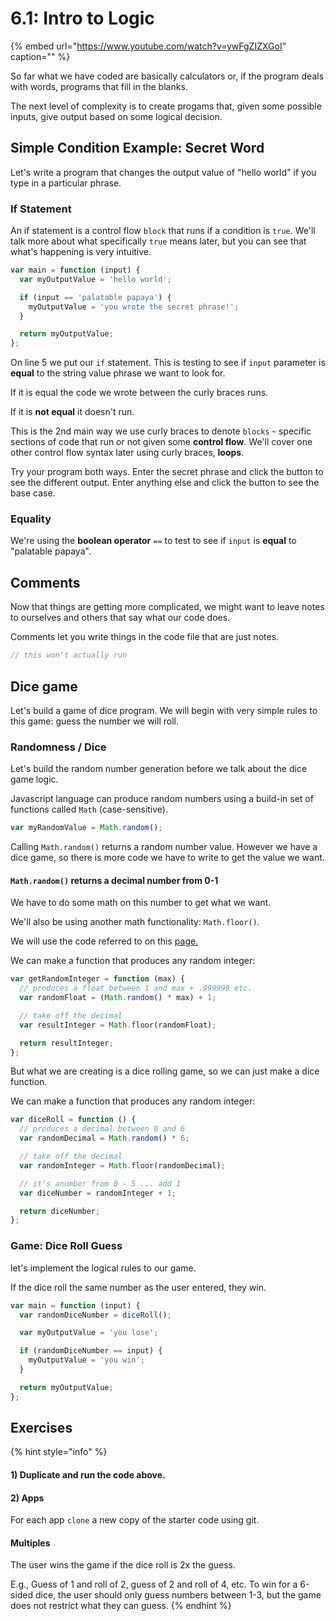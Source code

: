 # 6.1: Intro to Logic

{% embed url="https://www.youtube.com/watch?v=ywFgZIZXGoI" caption="" %}

So far what we have coded are basically calculators or, if the program deals with words, programs that fill in the blanks.

The next level of complexity is to create progams that, given some possible inputs, give output based on some logical decision.

## Simple Condition Example: Secret Word

Let's write a program that changes the output value of "hello world" if you type in a particular phrase.

### If Statement

An if statement is a control flow `block` that runs if a condition is `true`. We'll talk more about what specifically `true` means later, but you can see that what's happening is very intuitive.

```javascript
var main = function (input) {
  var myOutputValue = 'hello world';

  if (input == 'palatable papaya') {
    myOutputValue = 'you wrote the secret phrase!';
  }

  return myOutputValue;
};
```

On line 5 we put our `if` statement. This is testing to see if `input` parameter is **equal** to the string value phrase we want to look for.

If it is equal the code we wrote between the curly braces runs.

If it is **not equal** it doesn't run.

This is the 2nd main way we use curly braces to denote `blocks` - specific sections of code that run or not given some **control flow**. We'll cover one other control flow syntax later using curly braces, **loops**.

Try your program both ways. Enter the secret phrase and click the button to see the different output. Enter anything else and click the button to see the base case.

### Equality

We're using the **boolean operator** `==` to test to see if `input` is **equal** to "palatable papaya".

## Comments

Now that things are getting more complicated, we might want to leave notes to ourselves and others that say what our code does.

Comments let you write things in the code file that are just notes.

```javascript
// this won't actually run
```

## Dice game

Let's build a game of dice program. We will begin with very simple rules to this game: guess the number we will roll.

### Randomness / Dice

Let's build the random number generation before we talk about the dice game logic.

Javascript language can produce random numbers using a build-in set of functions called `Math` \(case-sensitive\).

```javascript
var myRandomValue = Math.random();
```

Calling `Math.random()` returns a random number value. However we have a dice game, so there is more code we have to write to get the value we want.

#### `Math.random()` returns a decimal number from 0-1

We have to do some math on this number to get what we want.

We'll also be using another math functionality: `Math.floor()`.

We will use the code referred to on this [page.](https://developer.mozilla.org/en-US/docs/Web/JavaScript/Reference/Global_Objects/Math/random)

We can make a function that produces any random integer:

```javascript
var getRandomInteger = function (max) {
  // produces a float between 1 and max + .999999 etc.
  var randomFloat = (Math.random() * max) + 1;

  // take off the decimal
  var resultInteger = Math.floor(randomFloat);

  return resultInteger;
};
```

But what we are creating is a dice rolling game, so we can just make a dice function.

We can make a function that produces any random integer:

```javascript
var diceRoll = function () {
  // produces a decimal between 0 and 6
  var randomDecimal = Math.random() * 6;

  // take off the decimal
  var randomInteger = Math.floor(randomDecimal);

  // it's anumber from 0 - 5 ... add 1
  var diceNumber = randomInteger + 1;

  return diceNumber;
};
```

### Game: Dice Roll Guess

let's implement the logical rules to our game.

If the dice roll the same number as the user entered, they win.

```javascript
var main = function (input) {
  var randomDiceNumber = diceRoll();

  var myOutputValue = 'you lose';

  if (randomDiceNumber == input) {
    myOutputValue = 'you win';
  }

  return myOutputValue;
};
```

## Exercises

{% hint style="info" %}
#### **1\) Duplicate and run the code above.**

#### **2\) Apps**

For each app `clone` a new copy of the starter code using git.

#### **Multiples**

The user wins the game if the dice roll is 2x the guess.

E.g., Guess of 1 and roll of 2, guess of 2 and roll of 4, etc. To win for a 6-sided dice, the user should only guess numbers between 1-3, but the game does not restrict what they can guess.
{% endhint %}

